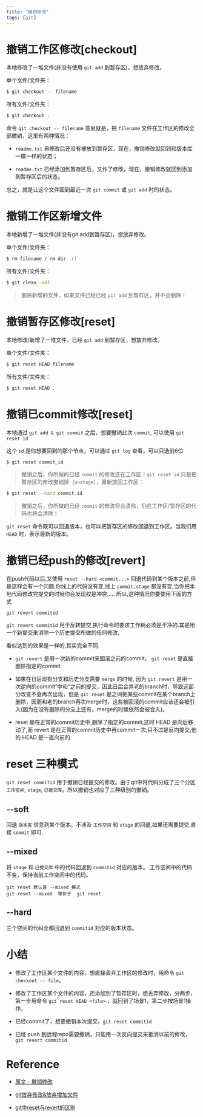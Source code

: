 ```yaml
---
title: "撤销修改"
tags: [git]
--- 
```


# 撤销工作区修改[checkout]

本地修改了一堆文件(并没有使用 `git add` 到暂存区)，想放弃修改。

单个文件/文件夹：

```sh
$ git checkout -- filename
```

所有文件/文件夹：

```sh
$ git checkout .
```

命令 `git checkout -- filename` 意思就是，把 `filename` 文件在工作区的修改全部撤销，这里有两种情况：

- `readme.txt` 自修改后还没有被放到暂存区，现在，撤销修改就回到和版本库一模一样的状态；

- `readme.txt` 已经添加到暂存区后，又作了修改，现在，撤销修改就回到添加到暂存区后的状态。

总之，就是让这个文件回到最近一次 `git commit` 或 `git add` 时的状态。

# 撤销工作区新增文件

本地新增了一堆文件(并没有git add到暂存区)，想放弃修改。

单个文件/文件夹：

```sh
$ rm filename / rm dir -rf
```

所有文件/文件夹：

```sh
$ git clean -xdf
```

> 删除新增的文件，如果文件已经已经 `git add` 到暂存区，并不会删除！


# 撤销暂存区修改[reset]

本地修改/新增了一堆文件，已经 `git add` 到暂存区，想放弃修改。

单个文件/文件夹：

```sh
$ git reset HEAD filename
```

所有文件/文件夹：

```sh
$ git reset HEAD .
```

# 撤销已commit修改[reset]

本地通过 `git add & git commit` 之后，想要撤销此次 `commit`, 可以使用 `git reset id`

这个 `id` 是你想要回到的那个节点，可以通过 `git log` 查看，可以只选前6位

```sh
$ git reset commit_id
```

> 撤销之后，你所做的已经 `commit` 的修改还在工作区！`git reset id` 只是把暂存区的修改撤销掉（`unstage`），重新放回工作区：

```sh
$ git reset --hard commit_id
```

> 撤销之后，你所做的已经 `commit` 的修改将会清除，仍在工作区/暂存区的代码也将会清除！


`git reset` 命令既可以回退版本，也可以把暂存区的修改回退到工作区。当我们用 `HEAD` 时，表示最新的版本。

# 撤销已经push的修改[revert]

在push代码以后,又使用 `reset --hard <commit...>` 回退代码到某个版本之前,但是这样会有一个问题,你线上的代码没有变,线上 `commit,stage` 都没有变,当你把本地代码修改完提交的时候你会发现权是冲突..... 所以,这种情况你要使用下面的方式

```
git revert commitid
```

`git revert commitid` 用于反转提交,执行命令时要求工作树必须是干净的.其是用一个新提交来消除一个历史提交所做的任何修改.

看似达到的效果是一样的,其实完全不同.

- `git revert` 是用一次新的commit来回滚之前的commit， `git reset` 是直接删除指定的commit

- 如果在日后现有分支和历史分支需要 `merge` 的时候, 因为 `git revert` 是用一次逆向的commit“中和”之前的提交，因此日后合并老的branch时，导致这部分改变不会再次出现，但是 `git reset` 是之间把某些commit在某个branch上删除，因而和老的branch再次merge时，这些被回滚的commit应该还会被引入(因为在没有删除的分支上还有，merge的时候依然会被合入)。

- reset 是在正常的commit历史中,删除了指定的commit,这时 HEAD 是向后移动了,而 revert 是在正常的commit历史中再commit一次,只不过是反向提交,他的 HEAD 是一直向前的.

# reset 三种模式

`git reset commitid` 用于撤销已经提交的修改。由于git中将代码分成了三个分区 `工作空间`, `stage`, `已提交库`。所以撤销也对应了三种级别的撤销。

## --soft

回退 `版本库` 信息到某个版本。不涉及 `工作空间` 和 `stage` 的回退,如果还需要提交,直接 `commit` 即可.


## --mixed

将 `stage` 和 `已提交库` 中的代码回退到 `commitid` 对应的版本。 工作空间中的代码不变，保持当前工作空间中的代码。

```
git reset 默认是 --mixed 模式 
git reset --mixed  等价于  git reset
```

## --hard

三个空间的代码全都回退到 `commitid` 对应的版本状态。

# 小结

- 修改了工作区某个文件的内容，想直接丢弃工作区的修改时，用命令 `git checkout -- file`。

- 修改了工作区某个文件的内容，还添加到了暂存区时，想丢弃修改，分两步，第一步用命令 `git reset HEAD <file>` ，就回到了场景1，第二步按场景1操作。

- 已经commit了，想要撤销本次提交，`git reset commitid`

- 已经 push 到远程repo需要撤销，只能用一次反向提交来抵消以前的修改，`git revert commitid`

# Reference

- [原文 - 撤销修改](https://www.liaoxuefeng.com/wiki/896043488029600/897889638509536)


- [git放弃修改&放弃增加文件](https://blog.csdn.net/ustccw/article/details/79068547)

- [git中reset与revert的区别](https://www.jianshu.com/p/0e1fe709dd97)
